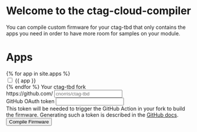 <h1>Welcome to the ctag-cloud-compiler</h1>

<p>You can compile custom firmware for your ctag-tbd that only contains the apps you need in order to have more room for samples on your module.</p>

<h1>Apps</h1>

<form>
    {% for app in site.apps %}
    <div class="form-check form-switch">
      <input class="form-check-input" type="checkbox" id="flexSwitchCheckDefault">
      <label class="form-check-label" for="flexSwitchCheckDefault">{{ app }}</label>
    </div>
    {% endfor %}
    <label for="basic-url" class="form-label">Your ctag-tbd fork</label>
    <div class="input-group mb-3">
      <span class="input-group-text" id="basic-addon3">https://github.com/</span>
      <input type="text" class="form-control" id="basic-url" aria-describedby="basic-addon3" placeholder="cnorris/ctag-tbd">
    </div>
    <div class="mb-3">
        <label for="oauth-help" class="form-label">GitHub OAuth token</label>
        <input type="text" class="form-control" id="oauth-token" aria-describedby="oauth-help">
        <div id="oauth-help" class="form-text">This token will be needed to trigger the GitHub Action in your fork to build the firmware. Generating such a token is described in the <a target="_blank" href="https://docs.github.com/en/github/authenticating-to-github/keeping-your-account-and-data-secure/creating-a-personal-access-token">GitHub docs</a>.</div>
    </div>
    <button type="submit" class="btn btn-primary">Compile Firmware</button>
</form>

